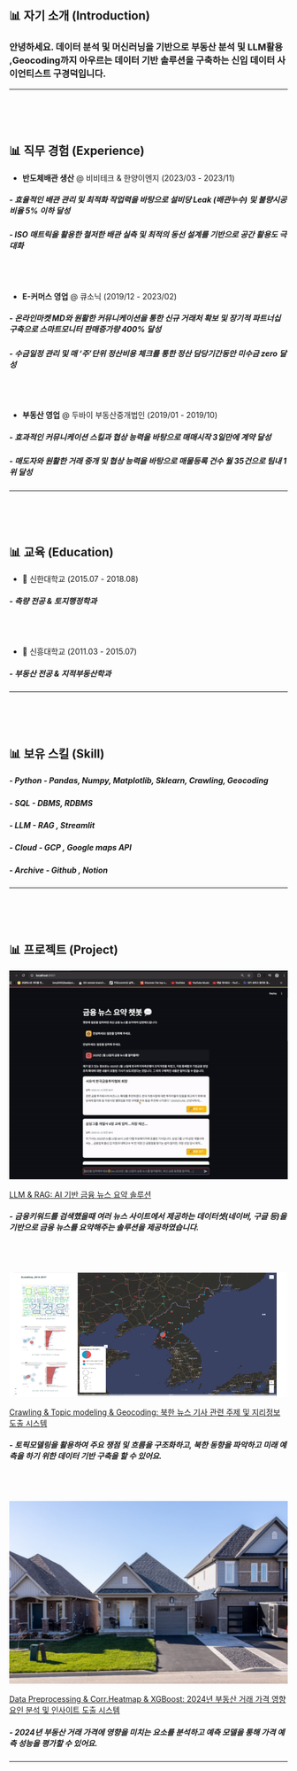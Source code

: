 <!-- * [데이터 리차드 포트폴리오를 참고하려면?](https://dongchanlim.github.io/github-portfolio/)
* [무료 이미지 사이트](https://unsplash.com/)-->

## 📊 자기 소개 (Introduction)
### 안녕하세요. 데이터 분석 및 머신러닝을 기반으로 부동산 분석 및 LLM활용 ,Geocoding까지 아우르는 데이터 기반 솔루션을 구축하는 신입 데이터 사이언티스트 구경덕입니다.

------

<!-- - 한줄 자기소개 
예시)"데이터 분석에 뛰어난 역량과 실무 경험을 갖춘 데이터 엔지니어로, 복잡한 문제에 효과적인 솔루션을 제시합니다."-->
> 
>
> 
> 

<br>
<br>
<br>

## 📊 직무 경험 (Experience)
* **반도체배관 생산** @ 비비테크 & 한양이엔지 (2023/03 - 2023/11)

##### -  효율적인 배관 관리 및 최적화 작업력을 바탕으로 설비당 Leak (배관누수) 및 불량시공 비율 5% 이하 달성 
##### -  ISO 매트릭을 활용한 철저한 배관 실측 및 최적의 동선 설계를 기반으로 공간 활용도 극대화

<br>
<br>

* **E-커머스 영업** @ 큐소닉 (2019/12 - 2023/02)

##### -  온라인마켓 MD와 원활한 커뮤니케이션을 통한 신규 거래처 확보 및 장기적 파트너십 구축으로 스마트모니터 판매증가량 400% 달성
##### -  수금일정 관리 및 매 ‘주’단위 정산비용 체크를 통한 정산 담당기간동안 미수금 zero 달성 

<br>
<br>


* **부동산 영업** @ 두바이 부동산중개법인 (2019/01 - 2019/10)

##### -  효과적인 커뮤니케이션 스킬과 협상 능력을 바탕으로 매매시작 3일만에 계약 달성
##### -  매도자와 원활한 거래 중개 및 협상 능력을 바탕으로 매물등록 건수 월 35건으로 팀내 1위 달성

------
<br>
<br>
<br>


## 📊 교육 (Education)
* 🏫 신한대학교 (2015.07 - 2018.08)

##### -  측량 전공 & 토지행정학과

<br>
<br>


* 🏫 신흥대학교 (2011.03 - 2015.07)

##### -  부동산 전공 & 지적부동산학과
  
------
<br>
<br>
<br>

## 📊 보유 스킬 (Skill)
##### -  Python - Pandas, Numpy, Matplotlib, Sklearn, Crawling, Geocoding
##### -  SQL - DBMS, RDBMS
##### -  LLM - RAG , Streamlit
##### -  Cloud - GCP , Google maps API
##### -  Archive - Github , Notion

------
<br>
<br>
<br>

## 📊 프로젝트 (Project)

<p align="center">
  <img src="assets/img/Lang_chain.png" alt="Lang_chain">
</p>

[LLM & RAG: AI 기반 금융 뉴스 요약 솔루션](https://github.com/Kyungdeok-Koo/FinPin_Langchain)
##### -  금융키워드를 검색했을때 여러 뉴스 사이트에서 제공하는 데이터셋(네이버, 구글 등)을 기반으로 금융 뉴스를 요약해주는 솔루션을 제공하였습니다.
<br>
<br>

<p align="center">
  <img src="assets/img/GeOdyssey.png" alt="GeOdyssey">
</p>


[Crawling & Topic modeling & Geocoding: 북한 뉴스 기사 관련 주제 및 지리정보 도출 시스템](https://github.com/Kyungdeok-Koo/GeOdyssey)
##### -  토픽모델링을 활용하여 주요 쟁점 및 흐름을 구조화하고, 북한 동향을 파악하고 미래 예측을 하기 위한 데이터 기반 구축을 할 수 있어요.
<br>
<br>

<p align="center">
  <img src="assets/img/Real_Estate_2024.png" alt="Real_Estate_2024">
</p>

[Data Preprocessing & Corr.Heatmap & XGBoost: 2024년 부동산 거래 가격 영향 요인 분석 및 인사이트 도출 시스템](https://github.com/Kyungdeok-Koo/Real_Estate_Transaction_Price_Information_2024)
##### -  2024년 부동산 거래 가격에 영향을 미치는 요소를 분석하고 예측 모델을 통해 가격 예측 성능을 평가할 수 있어요.

------

<br>
